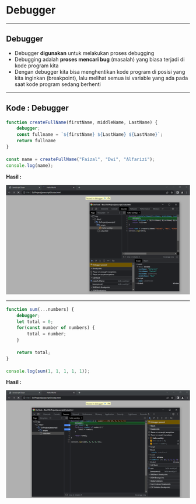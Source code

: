 # Debugger

---

## Debugger

- Debugger **digunakan** untuk melakukan proses debugging
- Debugging adalah **proses mencari bug** (masalah) yang biasa terjadi di kode program kita
- Dengan debugger kita bisa menghentikan kode program di posisi yang kita inginkan (breakpoint), lalu melihat semua isi variable yang ada pada saat kode program sedang berhenti

---

## Kode : Debugger

```js
function createFullName(firstName, middleName, LastName) {
    debugger;
    const fullname = `${firstName} ${LastName} ${LastName}`;
    return fullname
}

const name = createFullName("Faizal", "Dwi", "Alfarizi");
console.log(name);
```

**Hasil :**

![1](../assets/img/57/1.PNG)

---

```js
function sum(...numbers) {
    debugger;
    let total = 0;
    for(const number of numbers) {
        total = number;
    }

    return total;
}

console.log(sum(1, 1, 1, 1, 1));
```

**Hasil :**

![2](../assets/img/57/2.PNG)